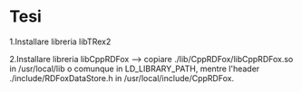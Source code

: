 # Tesi

1.Installare libreria libTRex2

2.Installare libreria libCppRDFox --> copiare ./lib/CppRDFox/libCppRDFox.so in /usr/local/lib o comunque in LD_LIBRARY_PATH, mentre l'header ./include/RDFoxDataStore.h in /usr/local/include/CppRDFox.